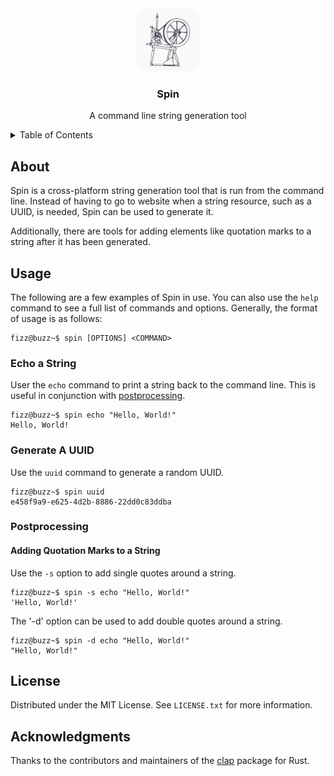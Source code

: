 <!-- Intro -->
<br />
<div align="center">
  <img src="images/icon.png" alt="Logo" width="100" height="100"/>
  <h3 align="center">Spin</h3>
  <p align="center">A command line string generation tool</p>
</div>

<!-- Table of Contents -->
<details>
  <summary>Table of Contents</summary>
  <ul>
    <li>
      <a href="#about">About</a>
    </li>
    <li>
      <a href="#usage">Usage</a>
      <ul>
        <li>
          <a href="#echo-a-string">Echo a String</a>
        </li>
        <li>
          <a href="#generate-a-uuid">Generate a UUID</a>
        </li>
        <li>
          <a href="#postprocessing">Postprocessing</a>
        </li>
      </ul>
    </li>
    <li>
      <a href="#license">License</a>
    </li>
    <li>
      <a href="#acknowledgments">Acknowledgments</a>
    </li>
  </ul>
</details>

<!-- About -->
## About
Spin is a cross-platform string generation tool that is run from the command line. Instead of having to go to website when a string resource, such as a UUID, is needed, Spin can be used to generate it.

Additionally, there are tools for adding elements like quotation marks to a string after it has been generated.

<!-- Getting Started -->

<!-- Usage -->
## Usage
The following are a few examples of Spin in use. You can also use the `help` command to see a full list of commands and options. Generally, the format of usage is as follows:
```console
fizz@buzz~$ spin [OPTIONS] <COMMAND>
```

### Echo a String
User the `echo` command to print a string back to the command line. This is useful in conjunction with <a href="#postprocessing">postprocessing</a>.
```console
fizz@buzz~$ spin echo "Hello, World!"
Hello, World!
```

### Generate A UUID
Use the `uuid` command to generate a random UUID.
```console
fizz@buzz~$ spin uuid
e458f9a9-e625-4d2b-8886-22dd0c83ddba
```

### Postprocessing

#### Adding Quotation Marks to a String
Use the `-s` option to add single quotes around a string.
```console
fizz@buzz~$ spin -s echo "Hello, World!"
'Hello, World!'
```

The '-d' option can be used to add double quotes around a string.
```console
fizz@buzz~$ spin -d echo "Hello, World!"
"Hello, World!"
```

<!-- License -->
## License

Distributed under the MIT License. See `LICENSE.txt` for more information.

<!-- Acknowledgments -->
## Acknowledgments

Thanks to the contributors and maintainers of the [clap](https://github.com/clap-rs/clap) package for Rust.
